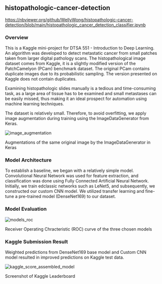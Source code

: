 ## histopathologic-cancer-detection
https://nbviewer.org/github/WellyWong/histopathologic-cancer-detection/blob/main/histopathologic_cancer_detection_classifier.ipynb

### Overview
This is a Kaggle mini-project for DTSA 551 - Introduction to Deep Learning. An algorithm was developed to detect metastatic cancer from small patches taken from larger digital pathology scans. The histopathological image dataset comes from Kaggle, it is a slightly modified version of the PatchCamelyon (PCam) benchmark dataset. The original PCam contains duplicate images due to its probabilistic sampling. The version presented on Kaggle does not contain duplicates.

Examining histopathologic slides manually is a tedious and time-consuming task, as a large area of tissue has to be examined and small metastases can be easily missed, thus making it an ideal prospect for automation using machine learning techniques.

The dataset is relatively small. Therefore, to avoid overfitting, we apply image augmentation during training using the ImageDataGenerator from Keras.

![image_augmentation](https://github.com/WellyWong/histopathologic-cancer-detection/assets/70742141/41f02e3b-b707-472e-afb3-eed4be57ae7d)

Augmentations of the same original image by the ImageDataGenerator in Keras

### Model Architecture
To establish a baseline, we began with a relatively simple model. Convolutional Neural Network was used for feature extraction, and classification was done using Fully Connected Artificial Neural Network. Initially, we train edclassic networks such as LeNet5, and subsequently, we constructed our custom CNN model. We utilized transfer learning and fine-tune a pre-trained model (DenseNet169) to our dataset.

### Model Evaluation
![models_roc](https://github.com/WellyWong/histopathologic-cancer-detection/assets/70742141/13ce2b93-b8d6-4d7d-b887-66aede00dd5a)

Receiver Operating Chracteristic (ROC) curve of the three chosen models

### Kaggle Submission Result
Weighted predictions from DenseNet169 base model and Custom CNN model resulted in improved predictions on Kaggle test data.

![kaggle_score_assembled_model](https://github.com/WellyWong/histopathologic-cancer-detection/assets/70742141/9de7c603-249a-4266-ad78-85a1ce265c69)

Screenshot of Kaggle Leaderboard
